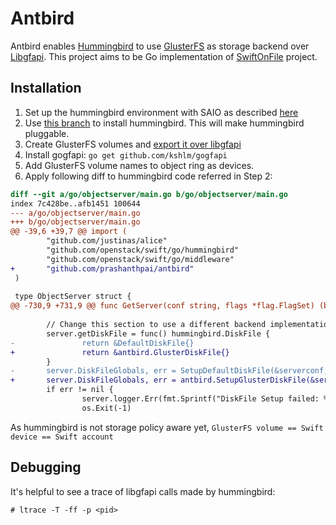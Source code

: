 Antbird
=======

Antbird enables [Hummingbird](https://github.com/openstack/swift/tree/feature/hummingbird/go) to use [GlusterFS](https://github.com/gluster/glusterfs) as storage backend over [Libgfapi](https://github.com/kshlm/gogfapi). This project aims to be Go implementation of [SwiftOnFile](https://github.com/openstack/swiftonfile) project.

Installation
------------
1. Set up the hummingbird environment with SAIO as described [here](https://github.com/openstack/swift/tree/feature/hummingbird/go#installation)
2. Use [this branch](https://github.com/prashanthpai/swift/tree/hummingbird-diskfile) to install hummingbird. This will make hummingbird pluggable.
3. Create GlusterFS volumes and [export it over libgfapi](https://gist.github.com/prashanthpai/8b36761668c0273ef056)
4. Install gogfapi: `go get github.com/kshlm/gogfapi`
5. Add GlusterFS volume names to object ring as devices.
6. Apply following diff to hummingbird code referred in Step 2:

```diff
diff --git a/go/objectserver/main.go b/go/objectserver/main.go
index 7c428be..afb1451 100644
--- a/go/objectserver/main.go
+++ b/go/objectserver/main.go
@@ -39,6 +39,7 @@ import (
        "github.com/justinas/alice"
        "github.com/openstack/swift/go/hummingbird"
        "github.com/openstack/swift/go/middleware"
+       "github.com/prashanthpai/antbird"
 )
 
 type ObjectServer struct {
@@ -730,9 +731,9 @@ func GetServer(conf string, flags *flag.FlagSet) (bindIP string, bindPort int, s
 
        // Change this section to use a different backend implementation
        server.getDiskFile = func() hummingbird.DiskFile {
-               return &DefaultDiskFile{}
+               return &antbird.GlusterDiskFile{}
        }
-       server.DiskFileGlobals, err = SetupDefaultDiskFile(&serverconf, server.logger)
+       server.DiskFileGlobals, err = antbird.SetupGlusterDiskFile(&serverconf, server.logger)
        if err != nil {
                server.logger.Err(fmt.Sprintf("DiskFile Setup failed: %s", err.Error()))
                os.Exit(-1)
```
As hummingbird is not storage policy aware yet, `GlusterFS volume == Swift device == Swift account`

Debugging
---------
It's helpful to see a trace of libgfapi calls made by hummingbird:

~~~
# ltrace -T -ff -p <pid>
~~~
